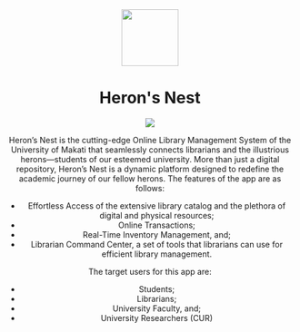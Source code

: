 
<div style="text-align: center;"> <img src="https://github.com/salig-dev/HeronsNest/blob/master/HeronsNest/Assets/HERONS-NEST-LOGO-NOTXT.png" width="100" height="100"> 
<h1> Heron's Nest </h1>
</div>

<div style="text-align: center;"> <img src="https://github.com/salig-dev/HeronsNest/blob/master/HeronsNest/Assets/Herons-Nest-Cover.png"> 

Heron’s Nest is the cutting-edge Online Library Management System of the University of Makati that seamlessly connects librarians and the illustrious herons—students of our esteemed university. More than just a digital repository, Heron’s Nest is a dynamic platform designed to redefine the academic journey of our fellow herons.
The features of the app are as follows:
- Effortless Access of the extensive library catalog and the plethora of digital and physical resources;
- Online Transactions;
- Real-Time Inventory Management, and;
- Librarian Command Center, a set of tools that librarians can use for efficient library management.

The target users for this app are:
- Students;
- Librarians;
- University Faculty, and;
- University Researchers (CUR)

